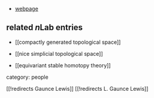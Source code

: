 

* [webpage](http://math.syr.edu/Bios/lewis.html)

## related $n$Lab entries

* [[compactly generated topological space]]

* [[nice simplicial topological space]]

* [[equivariant stable homotopy theory]]

category: people

[[!redirects Gaunce Lewis]]
[[!redirects L. Gaunce Lewis]]